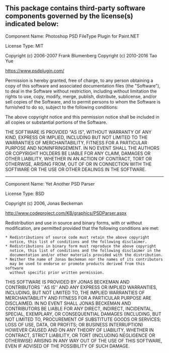 This package contains third-party software components governed by the license(s) indicated below:
---------

Component Name: Photoshop PSD FileType Plugin for Paint.NET

License Type: MIT

Copyright (c) 2006-2007 Frank Blumenberg
Copyright (c) 2010-2016 Tao Yue

https://www.psdplugin.com/

Permission is hereby granted, free of charge, to any person obtaining a copy 
of this software and associated documentation files (the "Software"), to deal
in the Software without restriction, including without limitation the rights
to use, copy, modify, merge, publish, distribute, sublicense, and/or sell 
copies of the Software, and to permit persons to whom the Software is 
furnished to do so, subject to the following conditions:

The above copyright notice and this permission notice shall be included in all
copies or substantial portions of the Software.

THE SOFTWARE IS PROVIDED "AS IS", WITHOUT WARRANTY OF ANY KIND, EXPRESS OR 
IMPLIED, INCLUDING BUT NOT LIMITED TO THE WARRANTIES OF MERCHANTABILITY, 
FITNESS FOR A PARTICULAR PURPOSE AND NONINFRINGEMENT. IN NO EVENT SHALL THE 
AUTHORS OR COPYRIGHT HOLDERS BE LIABLE FOR ANY CLAIM, DAMAGES OR OTHER 
LIABILITY, WHETHER IN AN ACTION OF CONTRACT, TORT OR OTHERWISE, ARISING FROM,
OUT OF OR IN CONNECTION WITH THE SOFTWARE OR THE USE OR OTHER DEALINGS IN 
THE SOFTWARE.

--------
Component Name: Yet Another PSD Parser

License Type: BSD

Copyright (c) 2006, Jonas Beckeman

http://www.codeproject.com/KB/graphics/PSDParser.aspx


Redistribution and use in source and binary forms, with or without
modification, are permitted provided that the following conditions are met:

    * Redistributions of source code must retain the above copyright
      notice, this list of conditions and the following disclaimer.
    * Redistributions in binary form must reproduce the above copyright
      notice, this list of conditions and the following disclaimer in the
      documentation and/or other materials provided with the distribution.
    * Neither the name of Jonas Beckeman nor the names of its contributors
      may be used to endorse or promote products derived from this software
      without specific prior written permission.

THIS SOFTWARE IS PROVIDED BY JONAS BECKEMAN AND CONTRIBUTORS ``AS IS'' AND ANY
EXPRESS OR IMPLIED WARRANTIES, INCLUDING, BUT NOT LIMITED TO, THE IMPLIED
WARRANTIES OF MERCHANTABILITY AND FITNESS FOR A PARTICULAR PURPOSE ARE
DISCLAIMED. IN NO EVENT SHALL JONAS BECKEMAN AND CONTRIBUTORS BE LIABLE FOR ANY
DIRECT, INDIRECT, INCIDENTAL, SPECIAL, EXEMPLARY, OR CONSEQUENTIAL DAMAGES
(INCLUDING, BUT NOT LIMITED TO, PROCUREMENT OF SUBSTITUTE GOODS OR SERVICES;
LOSS OF USE, DATA, OR PROFITS; OR BUSINESS INTERRUPTION) HOWEVER CAUSED AND
ON ANY THEORY OF LIABILITY, WHETHER IN CONTRACT, STRICT LIABILITY, OR TORT
(INCLUDING NEGLIGENCE OR OTHERWISE) ARISING IN ANY WAY OUT OF THE USE OF THIS
SOFTWARE, EVEN IF ADVISED OF THE POSSIBILITY OF SUCH DAMAGE.
